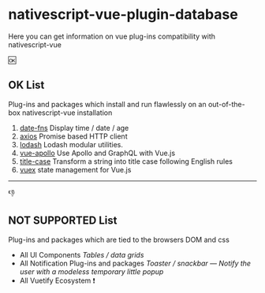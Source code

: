 # nativescript-vue-plugin-database
Here you can get information on vue plug-ins compatibility with nativescript-vue

:ok:

## OK List 
Plug-ins and packages  which install and run flawlessly on an out-of-the-box nativescript-vue installation 
1. [date-fns](https://date-fns.org/) Display time / date / age
2. [axios](https://github.com/axios/axios) Promise based HTTP client
3. [lodash](https://lodash.com/) Lodash modular utilities.
4. [vue-apollo](https://github.com/Akryum/vue-apollo#readme) Use Apollo and GraphQL with Vue.js
5. [title-case](https://github.com/blakeembrey/change-case) Transform a string into title case following English rules
6. [vuex](https://github.com/vuejs/vuex#readme) state management for Vue.js

------

:thumbsdown:

## NOT SUPPORTED List
Plug-ins and packages  which are tied to the browsers DOM and css
* All UI Components _Tables / data grids_
* All Notification Plug-ins and packages _Toaster / snackbar — Notify the user with a modeless temporary little popup_
* All Vuetify Ecosystem :exclamation:

